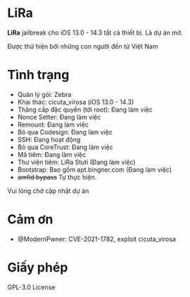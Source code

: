 # LiRa
**LiRa** jailbreak cho iOS 13.0 - 14.3 tất cả thiết bị.
Là dự án mở.

Được thử hiện bởi những con người đến từ Việt Nam
# Tình trạng

* Quản lý gói: Zebra
* Khai thác: cicuta_virosa (iOS 13.0 - 14.3)
* Thăng cấp đặc quyền (tới root): Đang làm việc
* Nonce Setter: Đang làm việc
* Remount: Đang làm việc
* Bỏ qua Codesign: Đang làm việc
* SSH: Đang hoạt động
* Bỏ qua CoreTrust: Đang làm việc
* Mã tiêm: Đang làm việc
* Thư viện tiêm: LiRa Stuti (Đang làm việc)
* Bootstrap: Bao gồm apt.bingner.com (Đang làm việc)
* ~~amfid bypass~~ Tự thực hiện.

Vui lòng chờ cập nhật dự án

# Cảm ơn

- @ModernPwner: CVE-2021-1782, exploit cicuta_virosa

# Giấy phép

GPL-3.0 License
